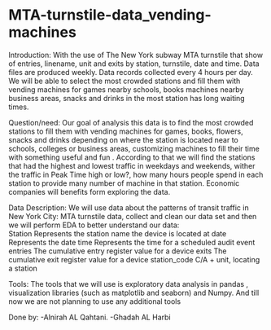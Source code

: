 # MTA-turnstile-data_vending-machines

Introduction:
With the use of The New York subway MTA turnstile that show of entries, linename, unit and exits by station, turnstile, date and time. Data files are produced weekly. Data records collected every 4 hours per day. We will be able to select the most crowded stations and fill them with vending machines for games nearby schools, books machines nearby business areas, snacks and drinks in the most station has long waiting times.


Question/need:
Our goal of analysis this data is to find the most crowded stations to fill them with vending machines for games, books, flowers, snacks and drinks depending on where the station is located near to schools, colleges or business areas, customizing machines to fill their time with something useful and fun . According to that we will find the stations that had the highest and lowest traffic in weekdays and weekends, wither the traffic in Peak Time high or low?, how many hours people spend in each station to provide many number of machine in that station. Economic companies will benefits form exploring the data.


Data Description:
We will use data about the patterns of transit traffic in New York City: MTA turnstile data, collect and clean our data set and then we will perform EDA to better understand our data:  
Station	Represents the station name the device is located at
date 	Represents the date
time 	Represents the time for a scheduled audit event
entries 	The cumulative entry register value for a device
exits	The cumulative exit register value for a device
station_code 	C/A + unit, locating a station



Tools:
The tools that we will use is exploratory data analysis in pandas , visualization libraries (such as matplotlib and seaborn) and Numpy. And  till now we are not planning to use any additional tools


Done by:
-Alnirah AL Qahtani.   -Ghadah AL Harbi    


